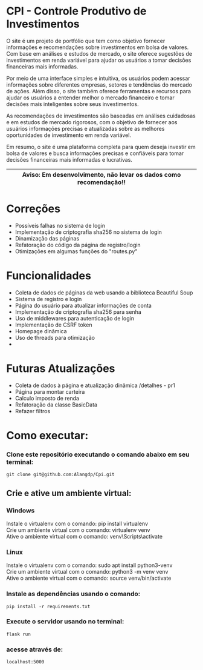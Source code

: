 
# CPI - Controle Produtivo de Investimentos

O site é um projeto de portfólio que tem como objetivo fornecer informações e recomendações sobre investimentos em bolsa de valores. Com base em análises e estudos de mercado, o site oferece sugestões de investimentos em renda variável para ajudar os usuários a tomar decisões financeiras mais informadas.

Por meio de uma interface simples e intuitiva, os usuários podem acessar informações sobre diferentes empresas, setores e tendências do mercado de ações. Além disso, o site também oferece ferramentas e recursos para ajudar os usuários a entender melhor o mercado financeiro e tomar decisões mais inteligentes sobre seus investimentos.

As recomendações de investimentos são baseadas em análises cuidadosas e em estudos de mercado rigorosos, com o objetivo de fornecer aos usuários informações precisas e atualizadas sobre as melhores oportunidades de investimento em renda variável.

Em resumo, o site é uma plataforma completa para quem deseja investir em bolsa de valores e busca informações precisas e confiáveis para tomar decisões financeiras mais informadas e lucrativas.

| Aviso: Em desenvolvimento, não levar os dados como recomendação!! |
| ---|

# Correções
- Possíveis falhas no sistema de login 
- Implementação de criptografia sha256 no sistema de login
- Dinamização das páginas
- Refatoração do código da página de registro/login
- Otimizações em algumas funções do "routes.py"

# Funcionalidades
- Coleta de dados de páginas da web usando a biblioteca Beautiful Soup  
- Sistema de registro e login  
- Página do usuário para atualizar informações de conta  
- Implementação de criptografia sha256 para senha  
- Uso de middlewares para autenticação de login  
- Implementação de CSRF token  
- Homepage dinâmica 
- Uso de threads para otimização
-

# Futuras Atualizações 
- Coleta de dados à página e atualização dinâmica /detalhes - pr1
- Página para montar carteira
- Calculo imposto de renda
- Refatoração da classe BasicData
- Refazer filtros

# Como executar:

### Clone este repositório executando o comando abaixo em seu terminal:

``` git clone git@github.com:Alangdp/Cpi.git ```

## Crie e ative um ambiente virtual:

### Windows

Instale o virtualenv com o comando: pip install virtualenv  
Crie um ambiente virtual com o comando: virtualenv venv  
Ative o ambiente virtual com o comando: venv\Scripts\activate  

### Linux

Instale o virtualenv com o comando: sudo apt install python3-venv  
Crie um ambiente virtual com o comando: python3 -m venv venv  
Ative o ambiente virtual com o comando: source venv/bin/activate  

### Instale as dependências usando o comando:

``` pip install -r requirements.txt ```

### Execute o servidor usando no terminal:

``` flask run ```


### acesse através de:

``` localhost:5000  ```